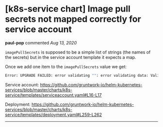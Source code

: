 # [k8s-service chart] Image pull secrets not mapped correctly for service account

**paul-pop** commented *Aug 13, 2020*

`imagePullSecrets` is supposed to be a simple list of strings (the names of the secrets) but in the service account template it expects a map.

Once we add one item to the `imagePullSecrets` value we get:

```bash
Error: UPGRADE FAILED: error validating "": error validating data: ValidationError(ServiceAccount.imagePullSecrets[0]): invalid type for io.k8s.api.core.v1.LocalObjectReference: got "string", expected "map"
```

Service account:
https://github.com/gruntwork-io/helm-kubernetes-services/blob/master/charts/k8s-service/templates/serviceaccount.yaml#L16-L17

Deployment:
https://github.com/gruntwork-io/helm-kubernetes-services/blob/master/charts/k8s-service/templates/deployment.yaml#L259-L262
<br />
***


